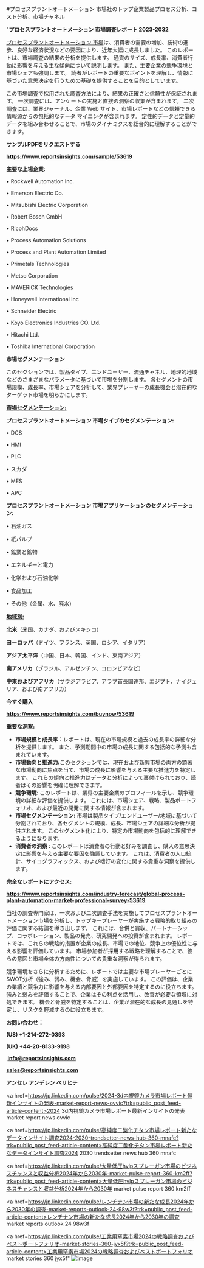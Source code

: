 #プロセスプラントオートメーション 市場社のトップ企業製品プロセス分析、コスト分析、市場チャネル

"<strong>プロセスプラントオートメーション 市場調査レポート 2023-2032</strong>

<a href=https://www.reportsinsights.com/sample/53619>プロセスプラントオートメーション 市場</a>は、消費者の需要の増加、技術の進歩、良好な経済状況などの要因により、近年大幅に成長しました。 このレポートは、市場調査の結果の分析を提供します。 通貨のサイズ、成長率、消費者行動に影響を与える主な傾向について説明します。 また、主要企業の競争環境と市場シェアも強調します。 読者がレポートの重要なポイントを理解し、情報に基づいた意思決定を行うための基礎を提供することを目的としています。

この市場調査で採用された調査方法により、結果の正確さと信頼性が保証されます。 一次調査には、アンケートの実施と直接の洞察の収集が含まれます。 二次調査には、業界ジャーナル、企業 Web サイト、市場レポートなどの信頼できる情報源からの包括的なデータ マイニングが含まれます。 定性的データと定量的データを組み合わせることで、市場のダイナミクスを総合的に理解することができます。

<strong><b>サンプルPDFをリクエストする</b></strong>

<a href=https://www.reportsinsights.com/sample/53619><strong><u>https://www.reportsinsights.com/sample/53619</u></strong></a>

<strong>主要な上場企業:</strong>

• Rockwell Automation  Inc.

• Emerson Electric Co.

• Mitsubishi Electric Corporation

• Robert Bosch GmbH

• RicohDocs

• Process Automation Solutions

• Process and Plant Automation Limited

• Primetals Technologies

• Metso Corporation

• MAVERICK Technologies

• Honeywell International Inc

• Schneider Electric

• Koyo Electronics Industries CO.  Ltd.

• Hitachi  Ltd.

• Toshiba International Corporation

<strong>市場セグメンテーション</strong>

このセクションでは、製品タイプ、エンドユーザー、流通チャネル、地理的地域などのさまざまなパラメータに基づいて市場を分割します。 各セグメントの市場規模、成長率、市場シェアを分析して、業界プレーヤーの成長機会と潜在的なターゲット市場を明らかにします。

<strong><u>市場セグメンテーション</u></strong><strong><u>:</u></strong>

<strong>プロセスプラントオートメーション 市場タイプのセグメンテーション:</strong>

• DCS

• HMI

• PLC

• スカダ

• MES

• APC

<strong>プロセスプラントオートメーション 市場アプリケーションのセグメンテーション:</strong>

• 石油ガス

• 紙パルプ

• 鉱業と鉱物

• エネルギーと電力

• 化学および石油化学

• 食品加工

• その他（金属、水、廃水）

<strong><u>地域別</u></strong><strong><u>:</u></strong>

<strong>北米</strong>（米国、カナダ、およびメキシコ）

<strong>ヨーロッパ</strong>（ドイツ、フランス、英国、ロシア、イタリア）

<strong>アジア太平洋</strong>（中国、日本、韓国、インド、東南アジア）

<strong>南アメリカ</strong>（ブラジル、アルゼンチン、コロンビアなど）

<strong>中東およびアフリカ</strong>（サウジアラビア、アラブ首長国連邦、エジプト、ナイジェリア、および南アフリカ）

<strong>今すぐ購入</strong>

<a href=https://www.reportsinsights.com/buynow/53619><strong><u>https://www.reportsinsights.com/buynow/53619</u></strong></a>

<strong>重要な洞察:</strong>
<ul>
  <li><strong>市場規模と成長率：</strong>レポートは、現在の市場規模と過去の成長率の詳細な分析を提供します。 また、予測期間中の市場の成長に関する包括的な予測も含まれています。</li>
  <li><strong>市場動向と推進力:</strong>このセクションでは、現在および新興市場の両方の顕著な市場動向に焦点を当て、市場の成長に影響を与える主要な推進力を特定します。 これらの傾向と推進力はデータと分析によって裏付けられており、読者はその影響を明確に理解できます。</li>
  <li><strong>競争環境</strong>: このレポートは、業界の主要企業のプロフィールを示し、競争環境の詳細な評価を提供します。 これには、市場シェア、戦略、製品ポートフォリオ、および最近の開発に関する情報が含まれます。</li>
  <li><strong>市場セグメンテーション: </strong>市場は製品タイプ/エンドユーザー/地域に基づいて分割されており、各セグメントの規模、成長、市場シェアの詳細な分析が提供されます。 このセグメント化により、特定の市場動向を包括的に理解できるようになります。</li>
  <li><strong>消費者の洞察 : </strong>このレポートは消費者の行動と好みを調査し、購入の意思決定に影響を与える主要な要因を強調しています。 これは、消費者の人口統計、サイコグラフィックス、および嗜好の変化に関する貴重な洞察を提供します。</li>
</ul>
<strong>完全なレポートにアクセス:</strong>

<a href=https://www.reportsinsights.com/industry-forecast/global-process-plant-automation-market-professional-survey-53619><strong><u><b>https://www.reportsinsights.com/industry-forecast/global-process-plant-automation-market-professional-survey-53619</b></u></strong></a>

当社の調査専門家は、一次および二次調査手法を実施してプロセスプラントオートメーション市場を分析し、トップキープレーヤーが実施する戦略的取り組みの評価に関する結論を導き出します。 これには、合併と買収、パートナーシップ、コラボレーション、製品の発売、研究開発への投資が含まれます。 レポートでは、これらの戦略的措置が企業の成長、市場での地位、競争上の優位性に与える影響を評価しています。 市場参加者が採用する戦略を理解することで、彼らの意図と市場全体の方向性についての貴重な洞察が得られます。

競争環境をさらに分析するために、レポートでは主要な市場プレーヤーごとにSWOT分析（強み、弱み、機会、脅威）を実施しています。 この評価は、企業の業績と競争力に影響を与える内部要因と外部要因を特定するのに役立ちます。 強みと弱みを評価することで、企業はその利点を活用し、改善が必要な領域に対処できます。 機会と脅威を特定することは、企業が潜在的な成長の見通しを特定し、リスクを軽減するのに役立ちます。

<strong>お問い合わせ：</strong>

<strong>(US) +1-214-272-0393</strong>

<strong>(UK) +44-20-8133-9198</strong>

<strong> </strong><a href=info@reportsinsights.com><strong><u>info@reportsinsights.com</u></strong></a>

<a href=sales@reportsinsights.com><strong><u>sales@reportsinsights.com</u></strong></a>

<strong>アンセレ アンデレン ベリヒテ</strong>

<a href=https://jp.linkedin.com/pulse/2024-3d内視鏡カメラ市場レポート最新インサイトの発表-market-report-news-ovvic?trk=public_post_feed-article-content>2024 3d内視鏡カメラ市場レポート最新インサイトの発表 market report news ovvic</a>

<a href=https://jp.linkedin.com/pulse/高純度二酸化チタン市場レポート新たなデータインサイト調査2024-2030-trendsetter-news-hub-360-mnafc?trk=public_post_feed-article-content>高純度二酸化チタン市場レポート新たなデータインサイト調査2024 2030 trendsetter news hub 360 mnafc</a>

<a href=https://jp.linkedin.com/pulse/大量低圧hvlpスプレーガン市場のビジネスチャンスと収益分析2024年から2030年-market-pulse-report-360-km2ff?trk=public_post_feed-article-content>大量低圧hvlpスプレーガン市場のビジネスチャンスと収益分析2024年から2030年 market pulse report 360 km2ff</a>

<a href=https://jp.linkedin.com/pulse/レンチナン市場の新たな成長2024年から2030年の調査-market-reports-outlook-24-98w3f?trk=public_post_feed-article-content>レンチナン市場の新たな成長2024年から2030年の調査 market reports outlook 24 98w3f</a>

<a href=https://jp.linkedin.com/pulse/工業用窒素市場2024の戦略調査およびベストポートフォリオ-market-stories-360-jyx5f?trk=public_post_feed-article-content>工業用窒素市場2024の戦略調査およびベストポートフォリオ market stories 360 jyx5f</a>"
![image](https://github.com/aanak123/RIMarketer1/assets/158471119/5eb87be2-b77f-4ff7-8110-102ad4944a04)
